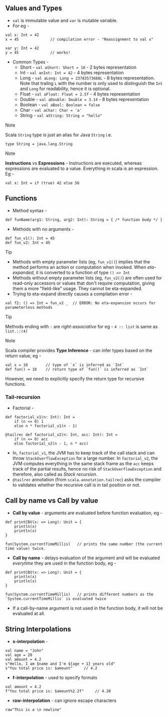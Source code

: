 ## Values and Types

- `val` is immutable value and `var` is mutable variable.
- For eg -
```
val x: Int = 42
x = 45              // compilation error - "Reassignment to val x"
```

```
var y: Int = 42
y = 45              // works!
```

- Common Types -
    - Short - `val aShort: Short = 10` - 2 bytes representation
    - Int - `val anInt: Int = 42` - 4 bytes representation
    - Long - `val aLong: Long = 23783573680L` - 8 bytes representation. Note that trailng `L` with the number is only used to distinguish the `Int` and `Long` for readability, hence it is optional. 
    - Float - `val aFloat: Float = 2.5f` - 4 bytes representation
    - Double - `val aDouble: Double = 3.14` - 8 bytes representation
    - Boolean - `val aBool: Boolean = false`
    - Char - `val aChar: Char = 'a'`
    - String - `val aString: String = "hello"`

> [!Note]
> Scala `String` type is just an alias for Java `String` i.e.
> ```
> type String = java.lang.String
> ```

> [!NOTE]
> **Instructions** vs **Expressions** - Instructions are executed, whereas expressions are evaluated to a value.
> Everything in scala is an expression. Eg -
> ```
> val x: Int = if (true) 42 else 56
> ```

## Functions

- Method syntax -
```
def funName(arg1: String, arg2: Int): String = { /* function body */ }
```

- Methods with no arguments -
```
def fun_v1(): Int = 45
def fun_v2: Int = 45
```

> [!TIP]
> - Methods with empty parameter lists (eg, `fun_v1()`) implies that the method performs an action or computation when invoked. When _eta-expanded_, it is converted to a function of type `() => Int`
> - Methods without empty parameter lists (eg, `fun_v2()`) are often used for read-only accessors or values that don't require computation, giving them a more "field-like" usage. They cannot be eta-expanded.
> - Trying to eta-expand directly causes a compilation error -
> ```
> val f2: () => Int = fun_v2 _  // ERROR: No eta-expansion occurs for parameterless methods
> ```

> [!TIP]
> Methods ending with `:` are _right-associative_ for eg - `4 :: list` is same as `list.::(4)`

> [!NOTE]
> Scala compiler provides **Type Inference** - can infer types based on the return value, eg -
> ```
> val x = 10        // type of `x` is inferred as `Int`
> def fun() = 10    // return type of `fun()` is inferred as `Int`
> ```
> However, we need to explicitly specify the return type for recursive functions.

### Tail-recursion

- Factorial -
```
def factorial_v1(n: Int): Int =
    if (n <= 0) 1
    else n * factorial_v1(n - 1)

@tailrec def factorial_v2(n: Int, acc: Int): Int =
    if (n <= 0) acc
    else factorial_v2(n - 1, n * acc)    
```

- In, `factorial_v1`, the JVM has to keep track of the call stack and can throw `StackOverflowException` for a large number. In `factorial_v2`, the JVM computes everything in the same stack frame as the `acc` keeps track of the partial results, hence no risk of `StackOverflowException` and therefore, also called as _Stack recursion_.
- `@tailrec` annotation (from `scala.annotation.tailrec`) asks the compiler to validates whether the recursive call is in tail position or not.

## Call by name vs Call by value
- **Call by value** - arguments are evaluated before function evaluation, eg - 
```
def printCBV(x: => Long): Unit = {
    println(x)
    println(x)
}

fun(System.currentTimeMillis)   // prints the same number (the current time value) twice.
```

- **Call by name** - delays evaluation of the argument and will be evaluated _everytime_ they are used in the function body, eg -
```
def printCBV(x: => Long): Unit = {
    println(x)
    println(x)
}

fun(System.currentTimeMillis)   // prints different numbers as the `System.currentTimeMillis` is evaluated twice
```

- If a call-by-name argument is not used in the function body, it will not be evaluated at all.

## String Interpolations

- **s-interpolation** -
```
val name = "John"
val age = 20
val amount = 4.2
s"Hello, I am $name and I'm ${age + 1} years old"
s"You total price is: $amount"     // 4.2
```

- **f-interpolation** - used to specify formats
```
val amount = 4.2
f"You total price is: $amount%2.2f"     // 4.20
```

- **raw-interpolation** - can ignore escape characters
```
raw"This is a \n newline"
```